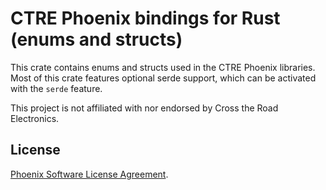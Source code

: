 # CTRE Phoenix bindings for Rust (enums and structs)
This crate contains enums and structs used in the CTRE Phoenix libraries.
Most of this crate features optional serde support,
which can be activated with the `serde` feature.

This project is not affiliated with nor endorsed by Cross the Road Electronics.

## License
[Phoenix Software License Agreement](LICENSE).

